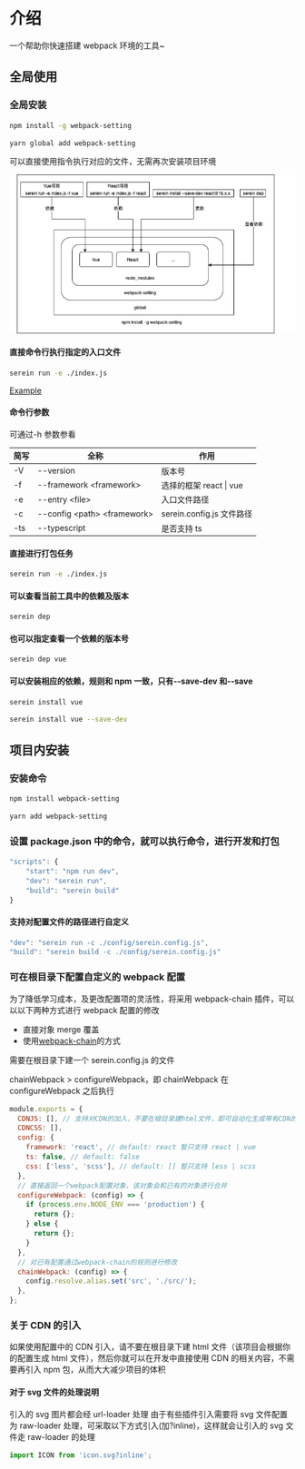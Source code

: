 # 介绍

一个帮助你快速搭建 webpack 环境的工具~

## 全局使用

### 全局安装

```bash
npm install -g webpack-setting
```

```bash
yarn global add webpack-setting
```

可以直接使用指令执行对应的文件，无需再次安装项目环境

![指令图解](./static/command.png)

#### 直接命令行执行指定的入口文件

```bash
serein run -e ./index.js
```

[Example](https://github.com/Dilomen/webpack-setting/tree/master/example/command-vue-demo/index.js)

#### 命令行参数

可通过-h 参数参看

| 简写 | 全称                          | 作用                      |
| ---- | ----------------------------- | ------------------------- |
| -V   | --version                     | 版本号                    |
| -f   | --framework \<framework>      | 选择的框架 react \| vue   |
| -e   | --entry \<file>               | 入口文件路径              |
| -c   | --config \<path> \<framework> | serein.config.js 文件路径 |
| -ts  | --typescript                  | 是否支持 ts               |

#### 直接进行打包任务

```bash
serein run -e ./index.js
```

#### 可以查看当前工具中的依赖及版本

```bash
serein dep
```

#### 也可以指定查看一个依赖的版本号

```bash
serein dep vue
```

#### 可以安装相应的依赖，规则和 npm 一致，只有--save-dev 和--save

```bash
serein install vue
```

```bash
serein install vue --save-dev
```

## 项目内安装

### 安装命令

```bash
npm install webpack-setting
```

```bash
yarn add webpack-setting
```

### 设置 package.json 中的命令，就可以执行命令，进行开发和打包

```js
"scripts": {
    "start": "npm run dev",
    "dev": "serein run",
    "build": "serein build"
}
```

#### 支持对配置文件的路径进行自定义

```js
"dev": "serein run -c ./config/serein.config.js",
"build": "serein build -c ./config/serein.config.js"
```

### 可在根目录下配置自定义的 webpack 配置

为了降低学习成本，及更改配置项的灵活性，将采用 webpack-chain 插件，可以以以下两种方式进行 webpack 配置的修改

- 直接对象 merge 覆盖
- 使用[webpack-chain](https://github.com/Yatoo2018/webpack-chain/tree/zh-cmn-Hans?spm=a2c6h.14275010.0.0.3d7b22efZu5PJT)的方式

需要在根目录下建一个 serein.config.js 的文件

chainWebpack > configureWebpack，即 chainWebpack 在 configureWebpack 之后执行

```js
module.exports = {
  CDNJS: [], // 支持对CDN的加入，不要在根目录建html文件，即可自动化生成带有CDN的html文件
  CDNCSS: [],
  config: {
    framework: 'react', // default: react 暂只支持 react | vue
    ts: false, // default: false
    css: ['less', 'scss'], // default: [] 暂只支持 less | scss
  },
  // 直接返回一个webpack配置对象，该对象会和已有的对象进行合并
  configureWebpack: (config) => {
    if (process.env.NODE_ENV === 'production') {
      return {};
    } else {
      return {};
    }
  },
  // 对已有配置通过webpack-chain的规则进行修改
  chainWebpack: (config) => {
    config.resolve.alias.set('src', './src/');
  },
};
```

### 关于 CDN 的引入

如果使用配置中的 CDN 引入，请不要在根目录下建 html 文件（该项目会根据你的配置生成 html 文件），然后你就可以在开发中直接使用 CDN 的相关内容，不需要再引入 npm 包，从而大大减少项目的体积

#### 对于 svg 文件的处理说明

引入的 svg 图片都会经 url-loader 处理
由于有些插件引入需要将 svg 文件配置为 raw-loader 处理，可采取以下方式引入(加?inline)，这样就会让引入的 svg 文件走 raw-loader 的处理

```js
import ICON from 'icon.svg?inline';
```
